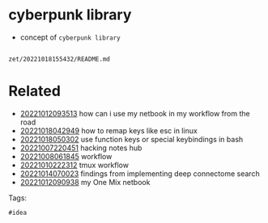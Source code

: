 # cyberpunk library

- concept of `cyberpunk library`

```
```

` zet/20221018155432/README.md `

# Related

- [20221012093513](/zet/20221012093513/README.md) how can i use my netbook in my workflow from the road
- [20221018042949](/zet/20221018042949/README.md) how to remap keys like esc in linux
- [20221018050302](/zet/20221018050302/README.md) use function keys or special keybindings in bash
- [20221007220451](/zet/20221007220451/README.md) hacking notes hub
- [20221008061845](/zet/20221008061845/README.md) workflow
- [20221010222312](/zet/20221010222312/README.md) tmux workflow
- [20221014070023](/zet/20221014070023/README.md) findings from implementing deep connectome search
- [20221012090938](/zet/20221012090938/README.md) my One Mix netbook

Tags:

    #idea
